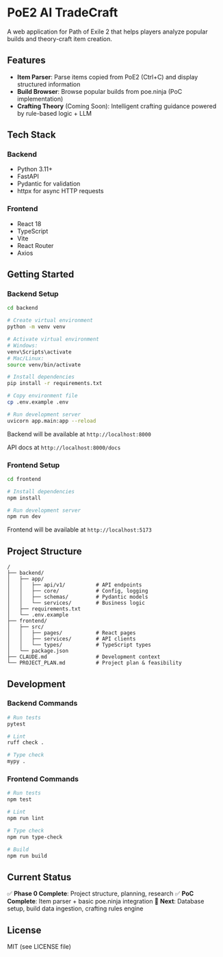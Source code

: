 # PoE2 AI TradeCraft

A web application for Path of Exile 2 that helps players analyze popular builds and theory-craft item creation.

## Features

- **Item Parser**: Parse items copied from PoE2 (Ctrl+C) and display structured information
- **Build Browser**: Browse popular builds from poe.ninja (PoC implementation)
- **Crafting Theory** (Coming Soon): Intelligent crafting guidance powered by rule-based logic + LLM

## Tech Stack

### Backend
- Python 3.11+
- FastAPI
- Pydantic for validation
- httpx for async HTTP requests

### Frontend
- React 18
- TypeScript
- Vite
- React Router
- Axios

## Getting Started

### Backend Setup

```bash
cd backend

# Create virtual environment
python -m venv venv

# Activate virtual environment
# Windows:
venv\Scripts\activate
# Mac/Linux:
source venv/bin/activate

# Install dependencies
pip install -r requirements.txt

# Copy environment file
cp .env.example .env

# Run development server
uvicorn app.main:app --reload
```

Backend will be available at `http://localhost:8000`

API docs at `http://localhost:8000/docs`

### Frontend Setup

```bash
cd frontend

# Install dependencies
npm install

# Run development server
npm run dev
```

Frontend will be available at `http://localhost:5173`

## Project Structure

```
/
├── backend/
│   ├── app/
│   │   ├── api/v1/          # API endpoints
│   │   ├── core/            # Config, logging
│   │   ├── schemas/         # Pydantic models
│   │   └── services/        # Business logic
│   ├── requirements.txt
│   └── .env.example
├── frontend/
│   ├── src/
│   │   ├── pages/           # React pages
│   │   ├── services/        # API clients
│   │   └── types/           # TypeScript types
│   └── package.json
├── CLAUDE.md                # Development context
└── PROJECT_PLAN.md          # Project plan & feasibility
```

## Development

### Backend Commands

```bash
# Run tests
pytest

# Lint
ruff check .

# Type check
mypy .
```

### Frontend Commands

```bash
# Run tests
npm test

# Lint
npm run lint

# Type check
npm run type-check

# Build
npm run build
```

## Current Status

✅ **Phase 0 Complete**: Project structure, planning, research
✅ **PoC Complete**: Item parser + basic poe.ninja integration
🚧 **Next**: Database setup, build data ingestion, crafting rules engine

## License

MIT (see LICENSE file)